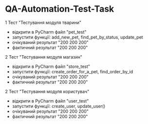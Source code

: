 # QA-Automation-Test-Task

1 Тест "Тестування модуля тварини"
  
  - відкрити в PyCharm файл "pet_test"
  - запустити функції: add_new_pet, find_pet_by_status, update_pet
  - очікуваний результат "200 200 200"
  - фактичний результат "200 200 200"
  
  
2 Тест "Тестування модуля магазин"
  
  - відкрити в PyCharm файл "store_test"
  - запустити функції: create_order_for_a_pet, find_order_by_id
  - очікуваний результат "200 200 200"
  - фактичний результат "200 200 200"
  
  
2 Тест "Тестування модуля користувач"
  
  - відкрити в PyCharm файл "user_test"
  - запустити функції: create_user, update_user()
  - очікуваний результат "200 200 200"
  - фактичний результат "200 200 200"
